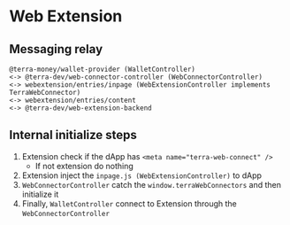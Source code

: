 # Web Extension

## Messaging relay

```
@terra-money/wallet-provider (WalletController)
<-> @terra-dev/web-connector-controller (WebConnectorController) 
<-> webextension/entries/inpage (WebExtensionController implements TerraWebConnector) 
<-> webextension/entries/content
<-> @terra-dev/web-extension-backend
```

## Internal initialize steps

1. Extension check if the dApp has `<meta name="terra-web-connect" />`
   - If not extension do nothing
2. Extension inject the `inpage.js (WebExtensionController)` to dApp
3. `WebConnectorController` catch the `window.terraWebConnectors` and then initialize it
4. Finally, `WalletController` connect to Extension through the `WebConnectorController`